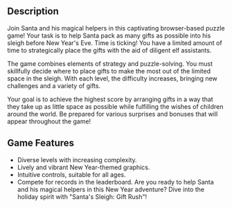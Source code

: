## Description
Join Santa and his magical helpers in this captivating browser-based puzzle game! Your task is to help Santa pack as many gifts as possible into his sleigh before New Year's Eve. Time is ticking! You have a limited amount of time to strategically place the gifts with the aid of diligent elf assistants.

The game combines elements of strategy and puzzle-solving. You must skillfully decide where to place gifts to make the most out of the limited space in the sleigh. With each level, the difficulty increases, bringing new challenges and a variety of gifts.

Your goal is to achieve the highest score by arranging gifts in a way that they take up as little space as possible while fulfilling the wishes of children around the world. Be prepared for various surprises and bonuses that will appear throughout the game!

## Game Features
- Diverse levels with increasing complexity.
- Lively and vibrant New Year-themed graphics.
- Intuitive controls, suitable for all ages.
- Compete for records in the leaderboard.
Are you ready to help Santa and his magical helpers in this New Year adventure? Dive into the holiday spirit with "Santa's Sleigh: Gift Rush"!
